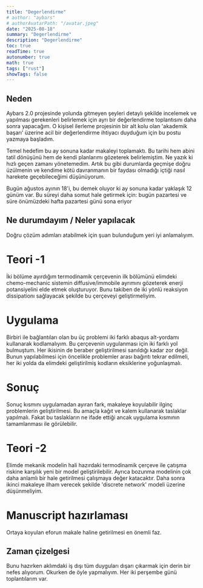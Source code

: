 ```yaml
---
title: "Degerlendirme"
# author: "aybars"
# authorAvatarPath: "/avatar.jpeg"
date: "2025-08-18"
summary: "Degerlendirme"
description: "Degerlendirme"
toc: true
readTime: true
autonumber: true
math: true
tags: ["rust"]
showTags: false
---
```

## Neden
Aybars 2.0 projesinde yolunda gitmeyen şeyleri detaylı şekilde incelemek ve yapılması gerekenleri belirlemek için ayrı bir değerlendirme toplantısını daha sonra yapacağım. O kişisel ilerleme projesinin bir alt kolu olan 'akademik başarı' üzerine acil bir değerlendirme ihtiyacı duyduğum için bu postu yazmaya başladım.

Temel hedefim bu ay sonuna kadar makaleyi toplamaktı. Bu tarihi hem abini tatil dönüşünü hem de kendi planlarımı gözeterek belirlemiştim. Ne yazık ki hızlı geçen zamanı yönetemedim. Artık bu gibi durumlarda geçmişe doğru üzülmenin ve kendime kötü davranmanın bir faydası olmadığı içtiği nasıl harekete geçebileceğimi düşünüyorum. 

Bugün ağustos ayının 18'i, bu demek oluyor ki ay sonuna kadar yaklaşık 12 günüm var. Bu süreyi daha somut hale getirmek için: bugün pazartesi ve süre önümüzdeki hafta pazartesi günü sona eriyor

## Ne durumdayım / Neler yapılacak
Doğru çözüm adımları atabilmek için şuan bulunduğum yeri iyi anlamalıyım.
# Teori -1
İki bölüme ayırdığım termodinamik çerçevenin ilk bölümünü elimdeki chemo-mechanic sistemin diffusive/immobile ayrımını gözeterek enerji potansiyelini elde etmek oluşturuyor. Bunu takiben de iki yönlü reaksiyon dissipationı sağlayacak şekilde bu çerçeveyi geliştirmeliyim. 
# Uygulama
Birbiri ile bağlantıları olan bu üç problemi iki farklı abaqus alt-yordamı kullanarak kodlamalıyım. Bu çerçevenin uygulanması için iki farklı yol bulmuştum. Her ikisinin de beraber geliştirilmesi sanıldığı kadar zor değil. Bunun yapılabilmesi için öncelikle problemler arası bağıntı tekrar edilmeli, her iki yolda da elimdeki geliştirilmiş kodların eksiklerine yoğunlaşmalı.
# Sonuç
Sonuç kısmını uygulamadan ayıran fark, makaleye koyulabilir ilginç problemlerin geliştirilmesi. Bu amaçla kağıt ve kalem kullanarak taslaklar yapılmalı. Fakat bu taslakların ne ifade ettiği ancak uygulama kısmının tamamlanması ile görülebilir.
# Teori -2
Elimde mekanik modelin hali hazırdaki termodinamik çerçeve ile çatışma riskine karşılık yeni bir model geliştirilebilir. Ayrıca bozunma modelinin çok daha anlamlı bir hale getirilmesi çalışmaya değer katacaktır. Daha sonra ikinci makaleye ilham verecek şekilde 'discrete network' modeli üzerine düşünmeliyim.
# Manuscript hazırlaması
Ortaya koyulan eforun makale haline getirilmesi en önemli faz. 
## Zaman çizelgesi

Bunu hazırken aklımdaki iş dışı tüm duyguları dışarı çıkarmak için derin bir nefes alıyorum. Okurken de öyle yapmalıyım. Her iki perşembe günü toplantılarım var. 
